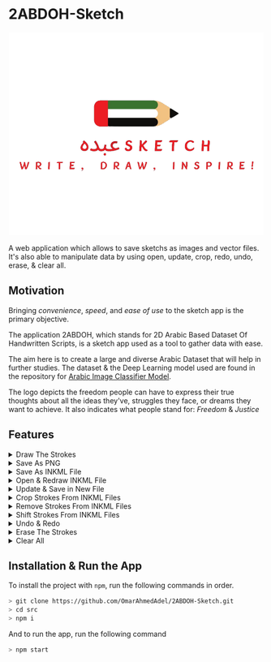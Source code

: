 # 2ABDOH-Sketch

<p align="center">
  <img height="400" src="public/images/Sketch Logo.png">
</p>
A web application which allows to save sketchs as images and vector files. It's also able to manipulate data by using open, update, crop, redo, undo, erase, & clear all.

## Motivation

Bringing _convenience_, _speed_, and _ease of use_ to the sketch app is the primary objective.

The application 2ABDOH, which stands for 2D Arabic Based Dataset Of Handwritten Scripts, is a sketch app used as a tool to gather data with ease.

The aim here is to create a large and diverse Arabic Dataset that will help in further studies. The dataset & the Deep Learning model used are found in the repository for [Arabic Image Classifier Model](https://github.com/OmarAhmedAdel/Arabic-Image-Classifier-Model.git).

The logo depicts the freedom people can have to express their true thoughts about all the ideas they've, struggles they face, or dreams they want to achieve. It also indicates what people stand for: _Freedom_ & _Justice_

## Features

<details>
  <summary> Draw The Strokes </summary>
  
  - Using a mouse or a touch input, users can freely draw on the canvas.
  - The application records all the coordinates of the strokes made by the user as a sequence of vector coordinates (x and y) that show the course of the drawing.
  - These coordinates are kept in the RAM.
    ![Draw](public/images/Gifs/Draw.gif)
</details>
<details>
  <summary> Save As PNG </summary>

- The application turns all the content in the current canvas, including all drawn strokes, into a PNG image format when the user selects the "Save as image" icon.
![SaveAsImage](public/images/Gifs/SaveAsImage.gif)
</details>
<details>
  <summary> Save As INKML File </summary>

- The web app allows users to save sketches in Inkml format in addition to PNG.
- This is done by storing all the coordinates and other related information, converting the drawn strokes into an Inkml document by clicking on the "Save as Inkml" icon.​
![SaveAsFile](public/images/Gifs/SaveAsFile.gif)
</details>
<details>
  <summary> Open & Redraw INKML File </summary>

- By opening Inkml files using the "Open File" icon, the web app enables the users to view and edit previously saved sketches.
- This happens by reading the Inkml content and redraws the saved vector coordinates after a file is selected.
- With such capability, users can continue working on their sketches or edit ones that already exist.​
![OpenFile](public/images/Gifs/OpenFile.gif)
</details>
<details>
  <summary> Update & Save in New File </summary>

- The web app allows to add new strokes to opened files in addition to redrawing already-existing designs.
- After that, users can save the revised sketch as a new file, keeping both the added and original strokes.
![UpdateFile](public/images/Gifs/UpdateFile.gif)
</details>
<details>
  <summary> Crop Strokes From INKML Files </summary>

- The sketch has a cropping function based on stroke counts to make selective editing or analyzing sketches easier.
- Users can specify a range of strokes to be included in the cropped version of the sketch by entering the start and finish stroke numbers.
- To select the strokes, users should first increase the end stroke before increasing the start stroke and the opposite when decreasing. This is to make sure that end stroke is not less than the start stroke & the start stroke is not greater than the end stroke.
- This feature improves editing precision and flexibility by enabling users to isolate and work with specific areas of their drawings. This can happen by clicking on the "Crop Drawings" icon.
![Crop](public/images/Gifs/Crop.gif)
</details>
<details>
  <summary> Remove Strokes From INKML Files </summary>

- Users can specify which strokes to remove, effectively removing unwanted elements while retaining the rest of the sketch.
- Unlike the "Crop Strokes" function, which saves selected strokes and removes the rest, "Remove Strokes" deletes selected strokes and preserves the remaining content.
- To select the strokes, users should first increase the end stroke before increasing the start stroke and the opposite when decreasing. This is to make sure that end stroke is not less than the start stroke & the start stroke is not greater than the end stroke.
- This feature offers enhanced flexibility in sketch editing by allowing users to refine their designs without starting over. This can happen by clicking on the "Remove Drawings" icon.
![Remove](public/images/Gifs/Remove.gif)
</details>
<details>
  <summary> Shift Strokes From INKML Files </summary>

- Users can select specific strokes and move them vertically or horizontally across the canvas boundaries.
- This can happen by defining the shift distance in increments or decrements, such as 10, 20, 30, or customize it further (e.g., 11, 22, 33) etc.
- To select the strokes, users should first increase the end stroke before increasing the start stroke and the opposite when decreasing. This is to make sure that end stroke is not less than the start stroke & the start stroke is not greater than the end stroke.
- This capability improves the editing precision by enabling users to reposition parts of their sketches effectively. This can happen by clicking on the "Shift Drawings" icon.
![Shift](public/images/Gifs/Shift.gif)
</details>
<details>
  <summary> Undo & Redo </summary>

- Users can use the undo, redo, and erase features, as basic features among other crucial editing tools.
- Users can return to and undo actions to restore the drawing to its earlier states by using the undo function.
- On the other hand, users can reapply undone operations using the redo tool, which gives them more editing flexibility.
![Undo&Redo](public/images/Gifs/Undo&Redo.gif)
</details>
<details>
  <summary> Erase The Strokes </summary>

- To improve accuracy in corrections and modifications, users can also selectively erase portions of the sketch using the erase function.
- Erace can work when hovering on a drawing with no need at all for mouse input.
- These actions are accessible by clicking on "Undo", "Redo", and "Erase" icons. Moreover, users can switch from erasing to drawing by clicking on the "Draw" icon and vice versa.
![Erase](public/images/Gifs/Erase.gif)
</details>
<details>
  <summary> Clear All </summary>

- This is responsible for deleting all the strokes drawn on the sketch and removing any opened item in the RAM by clicking on the "Clear All" icon.
![ClearAll](public/images/Gifs/ClearAll.gif)
</details>

## Installation & Run the App

To install the project with `npm`, run the following commands in order.

```bash
> git clone https://github.com/OmarAhmedAdel/2ABDOH-Sketch.git
> cd src
> npm i
```

And to run the app, run the following command

```bash
> npm start
```
